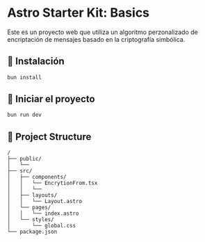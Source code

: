 # Astro Starter Kit: Basics

Este es un proyecto web que utiliza un algoritmo perzonalizado de encriptación de mensajes basado en la criptografía simbólica.

## 🚀 Instalación
```sh
bun install
```

## 🚀 Iniciar el proyecto
```sh
bun run dev
```
## 🚀 Project Structure

```text
/
├── public/
│   └── 
├── src/
│   ├── components/
│   │   └── EncrytionFrom.tsx
│   │   └──
│   ├── layouts/
│   │   └── Layout.astro
│   └── pages/
│   │   └── index.astro
│   └── styles/
│       └── global.css
└── package.json
```
